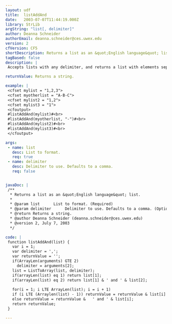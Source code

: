```yaml
---
layout: udf
title:  listAddAnd
date:   2003-07-07T11:44:19.000Z
library: StrLib
argString: "list[, delimiter]"
author: Deanna Schneider
authorEmail: deanna.schneider@ces.uwex.edu
version: 2
cfVersion: CF5
shortDescription: Returns a list as an &quot;English language&quot; list.
tagBased: false
description: |
 Accepts lists with any delimiter, and returns a list with elements separated by a comma-space. Inserts an &quot;and&quot; before the last list element.

returnValue: Returns a string.

example: |
 <cfset mylist = "1,2,3">
 <cfset myotherlist = "A-B-C">
 <cfset mylist2 = "1,2">
 <cfset mylist3 = "1">
 <cfoutput>
 #listAddAnd(mylist)#<br>
 #listAddAnd(myotherlist, "-")#<br>
 #listAddAnd(mylist2)#<br>
 #listAddAnd(mylist3)#<br>
 </cfoutput>

args:
 - name: list
   desc: List to format.
   req: true
 - name: delimiter
   desc: Delimiter to use. Defaults to a comma.
   req: false


javaDoc: |
 /**
  * Returns a list as an &quot;English language&quot; list.
  * 
  * @param list      List to format. (Required)
  * @param delimiter      Delimiter to use. Defaults to a comma. (Optional)
  * @return Returns a string. 
  * @author Deanna Schneider (deanna.schneider@ces.uwex.edu) 
  * @version 2, July 7, 2003 
  */

code: |
 function listAddAnd(list) {
   var i = 1;
   var delimiter = ',';
   var returnValue = '';
   if(ArrayLen(arguments) GTE 2)
     delimiter = arguments[2];
   list = ListToArray(list, delimiter);
   if(arrayLen(list) eq 1) return list[1];
   if(arrayLen(list) eq 2) return list[1] & ' and ' & list[2];
 
   for(i = 1; i LTE ArrayLen(list); i = i + 1)
   if (i LTE (Arraylen(list) - 1)) returnValue = returnValue & list[i] & ', ';
   else returnValue = returnValue &   ' and ' & list[i];
   return returnValue;
 }

---
```


